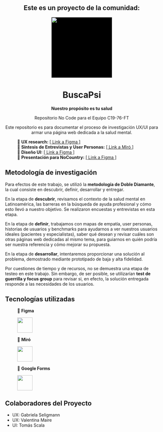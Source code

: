 <h2 align='center'>Este es un proyecto de la comunidad:</h2>
  <div align='center'><a href="https://www.nocountry.tech/" target="_blank">
      <img style='background-color:black;' src="https://encrypted-tbn0.gstatic.com/images?q=tbn:ANd9GcQsukYB3HL90LSwYv_RIR2O2OlCV8Sbkx2eNHv8nRvOu8L16FxLQ0nPzY02wQ_BJOfQZw&usqp=CAU" width="200">
    </a>
  </div>

<h1 align='center'>BuscaPsi</h1>
<p align='center'><b>Nuestro propósito es tu salud</b></p>

<p align='center'>Repositorio No Code para el Equipo C19-76-FT</p> 

<p align='center'>Este repositorio es para documentar el proceso de investigación UX/UI para armar una página web dedicada a la salud mental.</p> 

<dl>
  <dd>
    🔸 <b>UX research:</b>
    <a href="https://www.figma.com/design/uoFGsxaJwlhp0DhBc9riTI/NoCountry-UX-Research?node-id=1-235&t=RGWgr2OT9joYvzFH-0">[ Link a Figma ]</a>
   </dd>
  <dd>
    🔸 <b>Síntesis de Entrevistas y User Personas:</b>
    <a href="https://miro.com/app/board/uXjVKzFaLmk=/">[ Link a Miró ]</a>
   </dd>
  <dd>
    🔸 <b>Diseño UI:</b>
    <a href="https://www.figma.com/design/SCTA3klCBrnVSQrSJ4sdaE/NoCountry-nocode-UXUI?node-id=350-5180&t=bJDbUfDni1U3aZWf-0">[ Link a Figma ]</a>
   </dd>
     <dd>
    🔸 <b>Presentación para NoCountry:</b>
    <a href="https://www.figma.com/design/uJA4HS4Mq3BLgxyepRSF7b/Presentaci%C3%B3n-final-UX%2FUI-NoCountry?node-id=0-1&t=8mpCwgV7dmnZF4En-0">[ Link a Figma ]</a>
     </dd>

## Metodología de investigación

<p align='left'>Para efectos de este trabajo, se utilizó la <b>metodología de Doble Diamante</b>, la cual consiste en descubrir, definir, desarrollar y entregar.</p> 

<p align='left'>En la etapa de <b>descubrir</b>, revisamos el contexto de la salud mental en Latinoamérica, las barreras en la búsqueda de ayuda profesional y cómo esto llevó a nuestro objetivo. Se realizaron encuestas y entrevistas en esta etapa.</p> 

<p align='left'>En la etapa de <b>definir</b>, trabajamos con mapas de empatía, user personas, historias de usuarios y benchmarks para ayudarnos a ver nuestros usuarios ideales (pacientes y especialistas), saber qué desean y revisar cuáles son otras páginas web dedicadas al mismo tema, para guiarnos en quién podría ser nuestra referencia y cómo mejorar su propuesta.</p> 

<p align='left'>En la etapa de <b>desarrollar</b>, intentaremos proporcionar una solución al problema, demostrado mediante prototipado de baja y alta fidelidad.</p>

<p align='left'>Por cuestiones de tiempo y de recursos, no se demuestra una etapa de testeo en este trabajo. Sin embargo, de ser posible, se utilizarían <b>test de guerrilla y focus group</b> para revisar si, en efecto, la solución entregada responde a las necesidades de los usuarios.</p> 

## Tecnologías utilizadas

<dd>
    🔸 <b>Figma</b>
  
<p align="left">
  <a href="https://skillicons.dev">
    <img height="50" width="50" src="https://skillicons.dev/icons?i=figma"/>
  </a>
  </p>
</dd>

 <dd>
    🔸 <b>Miró</b>
   
  <p align="left">
      <img height="50" width="50" src="https://miro.com/app/static/13f30ff361b8cb0f.svg"/>
  </p>
</dd>

<dd>
    🔸 <b>Google Forms</b>
   
  <p align="left">
    <img height="50" width="50" src="https://kstatic.googleusercontent.com/files/9f04faac24aed8bf8fb381029de951128d1d36373f89675265a6654d0c47b74b2d83a26b68b834ce2eea3bfe8001966f76895888138f135a81d099fc207c73bb"/>
  </p>
</dd>

## Colaboradores del Proyecto

- UX: Gabriela Seligmann
- UX: Valentina Maire
- UI: Tomás Scala

